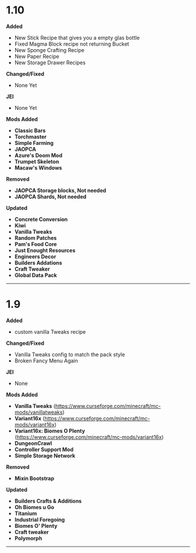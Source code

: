 # 1.10

**Added**
- New Stick Recipe that gives you a empty glas bottle
- Fixed Magma Block recipe not returning Bucket
- New Sponge Crafting Recipe
- New Paper Recipe
- New Storage Drawer Recipes

**Changed/Fixed**
- None Yet

**JEI**
- None Yet

**Mods Added**
- **Classic Bars**
- **Torchmaster**
- **Simple Farming**
- **JAOPCA**
- **Azure's Doom Mod**
- **Trumpet Skeleton**
- **Macaw's Windows**

**Removed**
- **JAOPCA Storage blocks, Not needed**
- **JAOPCA Shards, Not needed**

**Updated**
- **Concrete Conversion**
- **Kiwi**
- **Vanilla Tweaks**
- **Random Patches**
- **Pam's Food Core**
- **Just Enought Resources**
- **Engineers Decor**
- **Builders Addations**
- **Craft Tweaker**
- **Global Data Pack**

---------------------------------------------------------------------------------------------

# 1.9

**Added**
- custom vanilla Tweaks recipe

**Changed/Fixed**
- Vanilla Tweaks config to match the pack style
- Broken Fancy Menu Again

**JEI**
- None

**Mods Added**
- **Vanilla Tweaks** (https://www.curseforge.com/minecraft/mc-mods/vanillatweaks)
- **Variant16x** (https://www.curseforge.com/minecraft/mc-mods/variant16x)
- **Variant16x: Biomes O Plenty** (https://www.curseforge.com/minecraft/mc-mods/variant16x)
- **DungeonCrawl**
- **Controller Support Mod**
- **Simple Storage Network**

**Removed**
- **Mixin Bootstrap**

**Updated**
- **Builders Crafts & Additions**
- **Oh Biomes u Go**
- **Titanium**
- **Industrial Foregoing**
- **Biomes O' Plenty**
- **Craft tweaker**
- **Polymorph**
---------------------------------------------------------------------------------------------
